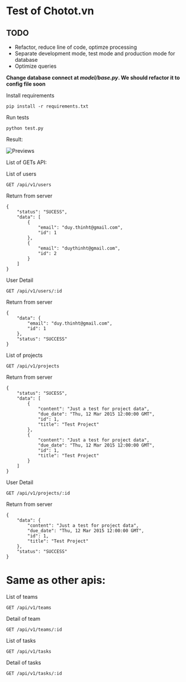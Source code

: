 # Test of Chotot.vn

## TODO
	
* Refactor, reduce line of code, optimze processing
* Separate development mode, test mode and production mode for database
* Optimize queries

**Change database connect at *model/base.py*. We should refactor it to config file soon**

Install requirements

	pip install -r requirements.txt

Run tests

	python test.py

Result:

![Previews](http://i.imgur.com/ysMtTa5.png)

List of GETs API:

List of users
	
	GET /api/v1/users

Return from server
	
	{
		"status": "SUCESS",
		"data": [
			{
				"email": "duy.thinht@gmail.com",
				"id": 1
			},
			{
				"email": "duythinht@gmail.com",
				"id": 2
			}
		]
	}


User Detail

	GET /api/v1/users/:id

Return from server

	{
		"data": {
			"email": "duy.thinht@gmail.com",
			"id": 1
		},
		"status": "SUCCESS"
	}


List of projects
	
	GET /api/v1/projects

Return from server
	
	{
		"status": "SUCESS",
		"data": [
			{
				"content": "Just a test for project data", 
				"due_date": "Thu, 12 Mar 2015 12:00:00 GMT", 
				"id": 1, 
				"title": "Test Project"
			},
			{
				"content": "Just a test for project data", 
				"due_date": "Thu, 12 Mar 2015 12:00:00 GMT", 
				"id": 1, 
				"title": "Test Project"
			}
		]
	}


User Detail

	GET /api/v1/projects/:id

Return from server

	{
		"data": {
			"content": "Just a test for project data", 
			"due_date": "Thu, 12 Mar 2015 12:00:00 GMT", 
			"id": 1, 
			"title": "Test Project"
		},
		"status": "SUCCESS"
	}


# Same as other apis:
List of teams
	
	GET /api/v1/teams


Detail of team

	GET /api/v1/teams/:id

List of tasks

	GET /api/v1/tasks

Detail of tasks
	
	GET /api/v1/tasks/:id	
